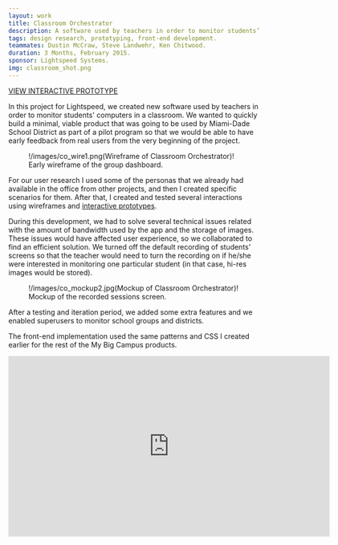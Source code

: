 ```yaml
---
layout: work
title: Classroom Orchestrator
description: A software used by teachers in order to monitor students’ computer screens in real time.
tags: design research, prototyping, front-end development.
teammates: Dustin McCraw, Steve Landwehr, Ken Chitwood.
duration: 3 Months, February 2015.
sponsor: Lightspeed Systems.
img: classroom_shot.png
---
```

<a href="/work/co-proto" class="button">VIEW INTERACTIVE PROTOTYPE</a>

In this project for Lightspeed, we created new software used by teachers in order to monitor students' computers in a classroom. We wanted to quickly build a minimal, viable product that was going to be used by Miami-Dade School District as part of a pilot program so that we would be able to have early feedback from real users from the very beginning of the project.
<figure>
!/images/co_wire1.png(Wireframe of Classroom Orchestrator)!
<figcaption>Early wireframe of the group dashboard.</figcaption>
</figure>
For our user research I used some of the personas that we already had available in the office from other projects, and then I created specific scenarios for them. After that, I created and tested several interactions using wireframes and <a href="/work/co-proto">interactive prototypes</a>.

During this development, we had to solve several technical issues related with the amount of bandwidth used by the app and the storage of images. These issues would have affected user experience, so we collaborated to find an efficient solution. We turned off the default recording of students' screens so that the teacher would need to turn the recording on if he/she were interested in monitoring one particular student (in that case, hi-res images would be stored).
<figure>
!/images/co_mockup2.jpg(Mockup of Classroom Orchestrator)!
<figcaption>Mockup of the recorded sessions screen.</figcaption>
</figure>
After a testing and iteration period, we added some extra features and we enabled superusers to monitor school groups and districts.

The front-end implementation used the same patterns and CSS I created earlier for the rest of the My Big Campus products.

<iframe width="640" height="360" src="https://www.youtube.com/embed/8vmavZ8bcKs" frameborder="0" allowfullscreen></iframe>